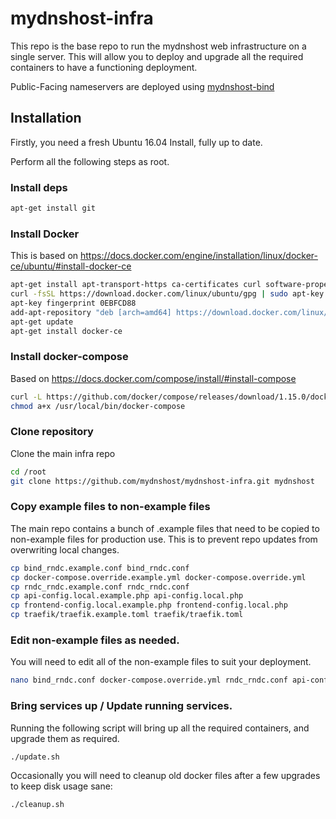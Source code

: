 # mydnshost-infra

This repo is the base repo to run the mydnshost web infrastructure on a single server. This will allow you to deploy and upgrade all the required containers to have a functioning deployment.

Public-Facing nameservers are deployed using [mydnshost-bind](https://github.com/mydnshost/mydnshost-bind)

## Installation

Firstly, you need a fresh Ubuntu 16.04 Install, fully up to date.

Perform all the following steps as root.

### Install deps

```bash
apt-get install git
```

### Install Docker

This is based on https://docs.docker.com/engine/installation/linux/docker-ce/ubuntu/#install-docker-ce

```bash
apt-get install apt-transport-https ca-certificates curl software-properties-common
curl -fsSL https://download.docker.com/linux/ubuntu/gpg | sudo apt-key add -
apt-key fingerprint 0EBFCD88
add-apt-repository "deb [arch=amd64] https://download.docker.com/linux/ubuntu $(lsb_release -cs) stable"
apt-get update
apt-get install docker-ce
```

### Install docker-compose

Based on https://docs.docker.com/compose/install/#install-compose

```bash
curl -L https://github.com/docker/compose/releases/download/1.15.0/docker-compose-`uname -s`-`uname -m` -o /usr/local/bin/docker-compose
chmod a+x /usr/local/bin/docker-compose
```
### Clone repository

Clone the main infra repo

```bash
cd /root
git clone https://github.com/mydnshost/mydnshost-infra.git mydnshost
```
### Copy example files to non-example files

The main repo contains a bunch of .example files that need to be copied to non-example files for production use. This is to prevent repo updates from overwriting local changes.

```bash
cp bind_rndc.example.conf bind_rndc.conf
cp docker-compose.override.example.yml docker-compose.override.yml
cp rndc_rndc.example.conf rndc_rndc.conf
cp api-config.local.example.php api-config.local.php
cp frontend-config.local.example.php frontend-config.local.php
cp traefik/traefik.example.toml traefik/traefik.toml
```
### Edit non-example files as needed.

You will need to edit all of the non-example files to suit your deployment.

```bash
nano bind_rndc.conf docker-compose.override.yml rndc_rndc.conf api-config.local.php frontend-config.local.php traefik/traefik.toml
```

### Bring services up / Update running services.

Running the following script will bring up all the required containers, and upgrade them as required.

```bash
./update.sh
```

Occasionally you will need to cleanup old docker files after a few upgrades to keep disk usage sane:

```bash
./cleanup.sh
```
